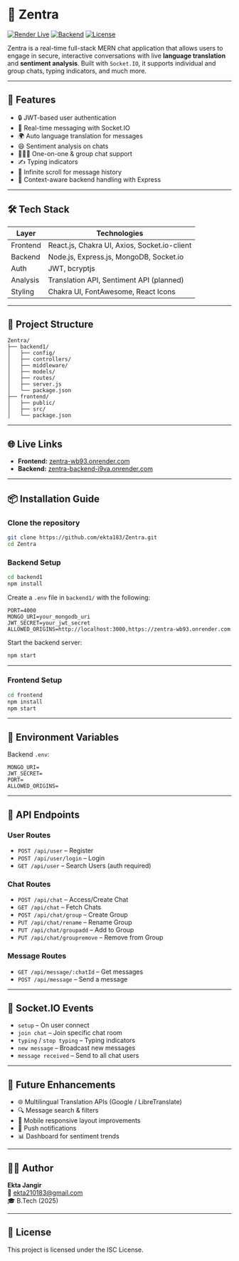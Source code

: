 # 💬 Zentra

[![Render Live](https://img.shields.io/badge/Live-Zentra-brightgreen?style=flat-square&logo=render)](https://zentra-wb93.onrender.com)
[![Backend](https://img.shields.io/badge/Backend-Render-blue?style=flat-square)](https://zentra-backend-i9va.onrender.com)
[![License](https://img.shields.io/badge/license-ISC-yellow.svg?style=flat-square)](./LICENSE)

Zentra is a real-time full-stack MERN chat application that allows users to engage in secure, interactive conversations with live **language translation** and **sentiment analysis**. Built with `Socket.IO`, it supports individual and group chats, typing indicators, and much more.

---

## 🚀 Features

- 🔒 JWT-based user authentication
- 💬 Real-time messaging with Socket.IO
- 🌍 Auto language translation for messages
- 😄 Sentiment analysis on chats
- 🧑‍🤝‍🧑 One-on-one & group chat support
- ✍️ Typing indicators
- 📜 Infinite scroll for message history
- 🧠 Context-aware backend handling with Express

---

## 🛠 Tech Stack

| Layer        | Technologies                           |
|--------------|----------------------------------------|
| Frontend     | React.js, Chakra UI, Axios, Socket.io-client |
| Backend      | Node.js, Express.js, MongoDB, Socket.io |
| Auth         | JWT, bcryptjs                          |
| Analysis     | Translation API, Sentiment API (planned) |
| Styling      | Chakra UI, FontAwesome, React Icons    |

---

## 📁 Project Structure

```
Zentra/
├── backend1/
│   ├── config/
│   ├── controllers/
│   ├── middleware/
│   ├── models/
│   ├── routes/
│   ├── server.js
│   └── package.json
├── frontend/
│   ├── public/
│   ├── src/
│   └── package.json
```

---

## 🌐 Live Links

- **Frontend:** [zentra-wb93.onrender.com](https://zentra-wb93.onrender.com)
- **Backend:** [zentra-backend-i9va.onrender.com](https://zentra-backend-i9va.onrender.com)

---

## 📦 Installation Guide

### Clone the repository

```bash
git clone https://github.com/ekta183/Zentra.git
cd Zentra
```

### Backend Setup

```bash
cd backend1
npm install
```

Create a `.env` file in `backend1/` with the following:

```env
PORT=4000
MONGO_URI=your_mongodb_uri
JWT_SECRET=your_jwt_secret
ALLOWED_ORIGINS=http://localhost:3000,https://zentra-wb93.onrender.com
```

Start the backend server:

```bash
npm start
```

---

### Frontend Setup

```bash
cd frontend
npm install
npm start
```

---

## 🔐 Environment Variables

Backend `.env`:

```env
MONGO_URI=
JWT_SECRET=
PORT=
ALLOWED_ORIGINS=
```

---

## 📌 API Endpoints

### User Routes

- `POST /api/user` – Register
- `POST /api/user/login` – Login
- `GET /api/user` – Search Users (auth required)

### Chat Routes

- `POST /api/chat` – Access/Create Chat
- `GET /api/chat` – Fetch Chats
- `POST /api/chat/group` – Create Group
- `PUT /api/chat/rename` – Rename Group
- `PUT /api/chat/groupadd` – Add to Group
- `PUT /api/chat/groupremove` – Remove from Group

### Message Routes

- `GET /api/message/:chatId` – Get messages
- `POST /api/message` – Send a message

---

## 🧠 Socket.IO Events

- `setup` – On user connect
- `join chat` – Join specific chat room
- `typing` / `stop typing` – Typing indicators
- `new message` – Broadcast new messages
- `message received` – Send to all chat users

---

## 🚧 Future Enhancements

- 🌐 Multilingual Translation APIs (Google / LibreTranslate)
- 🔍 Message search & filters
- 📱 Mobile responsive layout improvements
- 🔔 Push notifications
- 📊 Dashboard for sentiment trends

---

## 👩‍💻 Author

**Ekta Jangir**  
📧 ekta210183@gmail.com  
🎓 B.Tech (2025)

---

## 📄 License

This project is licensed under the ISC License.
